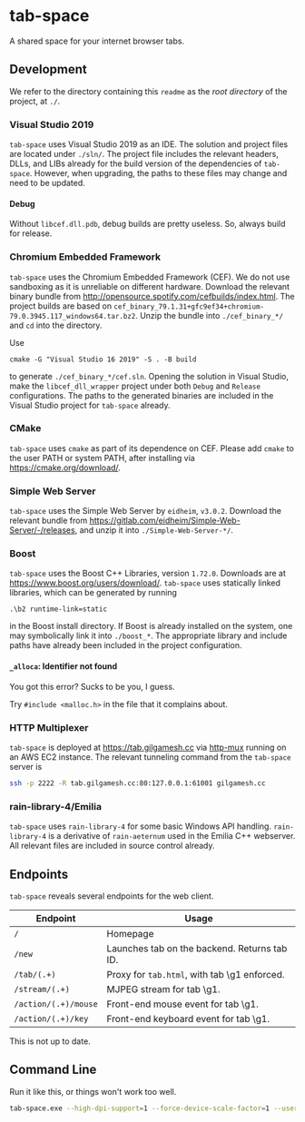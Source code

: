# tab-space

A shared space for your internet browser tabs.

## Development

We refer to the directory containing this `readme` as the *root directory* of the project, at `./`.

### Visual Studio 2019

`tab-space` uses Visual Studio 2019 as an IDE. The solution and project files are located under `./sln/`. The project file includes the relevant headers, DLLs, and LIBs already for the build version of the dependencies of `tab-space`. However, when upgrading, the paths to these files may change and need to be updated.

#### Debug

Without `libcef.dll.pdb`, debug builds are pretty useless. So, always build for release.

### Chromium Embedded Framework

`tab-space` uses the Chromium Embedded Framework (CEF). We do not use sandboxing as it is unreliable on different hardware. Download the relevant binary bundle from <http://opensource.spotify.com/cefbuilds/index.html>. The project builds are based on `cef_binary_79.1.31+gfc9ef34+chromium-79.0.3945.117_windows64.tar.bz2`. Unzip the bundle into `./cef_binary_*/` and `cd` into the directory.

Use

```batch
cmake -G "Visual Studio 16 2019" -S . -B build
```

to generate `./cef_binary_*/cef.sln`. Opening the solution in Visual Studio, make the `libcef_dll_wrapper` project under both `Debug` and `Release` configurations. The paths to the generated binaries are included in the Visual Studio project for `tab-space` already.

### CMake

`tab-space` uses `cmake` as part of its dependence on CEF. Please add `cmake` to the user PATH or system PATH, after installing via <https://cmake.org/download/>.

### Simple Web Server

`tab-space` uses the Simple Web Server by `eidheim`, `v3.0.2`. Download the relevant bundle from <https://gitlab.com/eidheim/Simple-Web-Server/-/releases>, and unzip it into `./Simple-Web-Server-*/`.

### Boost

`tab-space` uses the Boost C++ Libraries, version `1.72.0`. Downloads are at <https://www.boost.org/users/download/>. `tab-space` uses statically linked libraries, which can be generated by running

```batch
.\b2 runtime-link=static
```

in the Boost install directory. If Boost is already installed on the system, one may symbolically link it into `./boost_*`. The appropriate library and include paths have already been included in the project configuration.

#### `_alloca`: Identifier not found

You got this error? Sucks to be you, I guess.

Try `#include <malloc.h>` in the file that it complains about.

### HTTP Multiplexer

`tab-space` is deployed at <https://tab.gilgamesh.cc> via [http-mux](https://github.com/GilgameshxZero/http-mux) running on an AWS EC2 instance. The relevant tunneling command from the `tab-space` server is

```bash
ssh -p 2222 -R tab.gilgamesh.cc:80:127.0.0.1:61001 gilgamesh.cc
```

### rain-library-4/Emilia

`tab-space` uses `rain-library-4` for some basic Windows API handling. `rain-library-4` is a derivative of `rain-aeternum` used in the Emilia C++ webserver. All relevant files are included in source control already.

## Endpoints

`tab-space` reveals several endpoints for the web client.

Endpoint|Usage
-|-
`/`|Homepage
`/new`|Launches tab on the backend. Returns tab ID.
`/tab/(.+)`|Proxy for `tab.html`, with tab \g1 enforced.
`/stream/(.+)`|MJPEG stream for tab \g1.
`/action/(.+)/mouse`|Front-end mouse event for tab \g1.
`/action/(.+)/key`|Front-end keyboard event for tab \g1.

This is not up to date.

## Command Line

Run it like this, or things won't work too well.

```bash
tab-space.exe --high-dpi-support=1 --force-device-scale-factor=1 --user-agent="Mozilla/5.0 (Windows NT 10.0; Win64; x64; rv:68.0) Gecko/20100101 Firefox/68.0" --request-context-per-browser --disable-site-isolation-trials
```

